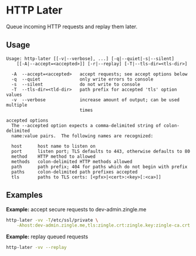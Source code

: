 HTTP Later
==========
Queue incoming HTTP requests and replay them later.

Usage
-----
```
Usage: http-later [[-v|--verbose], ...] [-q|--quiet|-s|--silent]
    [[-A|--accept=<accepted>]] [-r|--replay] [-T|--tls-dir=<tls-dir>]

  -A  --accept=<accepted>   accept requests; see accept options below
  -q  --quiet               only write errors to console
  -s  --silent              do not write to console
  -T  --tls-dir=<tld-dir>   path prefix for accepted 'tls' option values
  -v  --verbose             increase amount of output; can be used multiple
                            times

accepted options
  The --accepted option expects a comma-delimited string of colon-delimited
  name:value pairs.  The following names are recognized:

  host      host name to listen on
  port      listen port; TLS defaults to 443, otherwise defaults to 80
  method    HTTP method to allowed
  methods   colon-delimited HTTP methods allowed
  path      path prefix; 404 for paths which do not begin with prefix
  paths     colon-delimited path prefixes accepted
  tls       paths to TLS certs: [<pfx>|<cert>:<key>[:<ca>]]
```

Examples
--------
**Example:** accept secure requests to dev-admin.zingle.me
```sh
http-later -vv -T/etc/ssl/private \
    -Ahost:dev-admin.zingle.me,tls:zingle.crt:zingle.key:zingle-ca.crt
```

**Example:** replay queued requests
```sh
http-later -vv --replay
```
